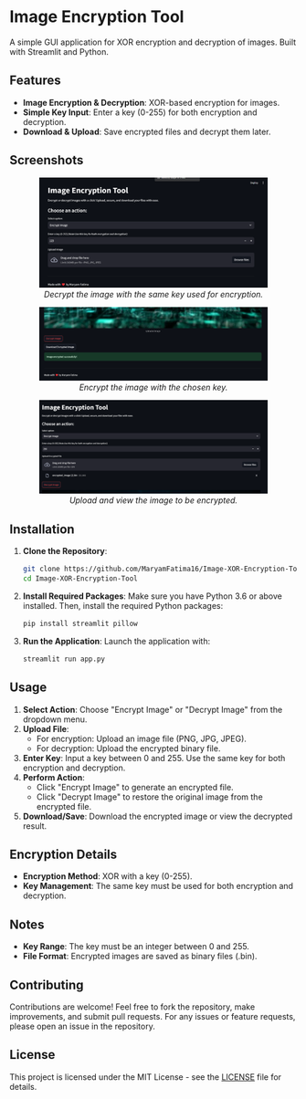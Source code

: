 # Image Encryption Tool

A simple GUI application for XOR encryption and decryption of images. Built with Streamlit and Python.

## Features

- **Image Encryption & Decryption**: XOR-based encryption for images.
- **Simple Key Input**: Enter a key (0-255) for both encryption and decryption.
- **Download & Upload**: Save encrypted files and decrypt them later.

## Screenshots

<p align="center">
  <img src="screenshots/user-window.png" alt="User Window" width="400"/>
  <br/><i>Decrypt the image with the same key used for encryption.</i>
</p>

<p align="center">
  <img src="screenshots/image-encryption.png" alt="Image Encryption" width="400"/>
  <br/><i>Encrypt the image with the chosen key.</i>
</p>

<p align="center">
  <img src="screenshots/image-decryption.png" alt="Image Decryption" width="400"/>
  <br/><i>Upload and view the image to be encrypted.</i>
</p>

## Installation

1. **Clone the Repository**:
    ```sh
    git clone https://github.com/MaryamFatima16/Image-XOR-Encryption-Tool.git
    cd Image-XOR-Encryption-Tool
    ```

2. **Install Required Packages**:
    Make sure you have Python 3.6 or above installed. Then, install the required Python packages:
    ```sh
    pip install streamlit pillow
    ```

3. **Run the Application**:
    Launch the application with:
    ```sh
    streamlit run app.py
    ```

## Usage

1. **Select Action**: Choose "Encrypt Image" or "Decrypt Image" from the dropdown menu.
2. **Upload File**:
    - For encryption: Upload an image file (PNG, JPG, JPEG).
    - For decryption: Upload the encrypted binary file.
3. **Enter Key**: Input a key between 0 and 255. Use the same key for both encryption and decryption.
4. **Perform Action**:
    - Click "Encrypt Image" to generate an encrypted file.
    - Click "Decrypt Image" to restore the original image from the encrypted file.
5. **Download/Save**: Download the encrypted image or view the decrypted result.

## Encryption Details

- **Encryption Method**: XOR with a key (0-255).
- **Key Management**: The same key must be used for both encryption and decryption.

## Notes

- **Key Range**: The key must be an integer between 0 and 255.
- **File Format**: Encrypted images are saved as binary files (.bin).

## Contributing

Contributions are welcome! Feel free to fork the repository, make improvements, and submit pull requests. For any issues or feature requests, please open an issue in the repository.

## License

This project is licensed under the MIT License - see the [LICENSE](LICENSE) file for details.
